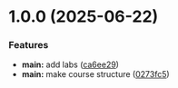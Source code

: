# 1.0.0 (2025-06-22)


### Features

* **main:** add labs ([ca6ee29](github.com/hamza-ru/os-intro/commits/ca6ee294f0b6a721596b786669ad86aee0393052))
* **main:** make course structure ([0273fc5](github.com/hamza-ru/os-intro/commits/0273fc540fb945b7ff1d77a4262e38b93efe86ae))



